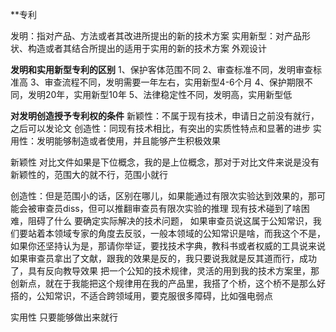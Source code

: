**专利

发明：指对产品、方法或者其改进所提出的新的技术方案
实用新型：对产品形状、构造或者其结合所提出的适用于实用的新的技术方案
外观设计

**发明和实用新型专利的区别**
1、保护客体范围不同
2、审查标准不同，发明审查标准高
3、审查流程不同，发明需要一年左右，实用新型4-6个月
4、保护期限不同，发明20年，实用新型10年
5、法律稳定性不同，发明高，实用新型低

**对发明创造授予专利权的条件**
新颖性：不属于现有技术，申请日之前没有就行，之后可以发论文
创造性：同现有技术相比，有突出的实质性特点和显著的进步
实用性：发明能够制造或者使用，并且能够产生积极效果

新颖性 对比文件如果是下位概念，我的是上位概念，那对于对比文件来说是没有新颖性的，范围大的就不行，范围小就行

创造性：但是范围小的话，区别在哪儿，如果能通过有限次实验达到效果的，那可能会被审查员diss，但可以推翻审查员有限次实验的推理
现有技术碰到了啥困难，阻碍了什么
要确定实际解决的技术问题，
如果审查员说这属于公知常识，我们要站着本领域专家的角度去反驳，一般本领域的公知常识是啥，而我这个不是，如果你还坚持认为是，那请你举证，要找技术字典，教科书或者权威的工具说来说
如果审查员拿出了文献，跟我的效果是反的，我只要说我就是反其道而行，成功了，具有反向教导效果
把一个公知的技术规律，灵活的用到我的技术方案里，那创新点，就在于我能把这个规律用在我的产品里，我搭了个桥，这个桥不是那么好搭的，公知常识，不适合跨领域用，要克服很多障碍，比如强电弱点

实用性 只要能够做出来就行



